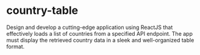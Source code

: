 # country-table
Design and develop a cutting-edge application using ReactJS that effectively loads a list of countries from a specified API endpoint. The app must display the retrieved country data in a sleek and well-organized table format.
